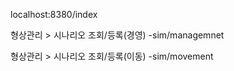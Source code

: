 localhost:8380/index

형상관리 > 시나리오 조회/등록(경영)
 -sim/managemnet

형상관리 > 시나리오 조회/등록(이동)
 -sim/movement



